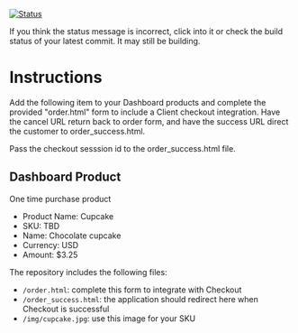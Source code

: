 [![Status](https://img.shields.io/badge/status-SUBMITTABLE%20COMMIT:%2023c6a83b05313abf4d1996889e9819b55fa419a9-brightgreen.svg)](https://github.com/andremcb/bakery_scaffold_AApE3fQi8zR0pcdo/commit/23c6a83b05313abf4d1996889e9819b55fa419a9)












































































If you think the status message is incorrect, click into it or check the build status of your latest commit. It may still be building.

# Instructions 

Add the following item to your Dashboard products and complete the provided "order.html" form to include a Client checkout integration. Have the cancel URL return back to order form, and have the success URL direct the customer to order_success.html. 

Pass the checkout sesssion id to the order_success.html file.

## Dashboard Product
One time purchase product
* Product Name: Cupcake
* SKU: TBD
* Name: Chocolate cupcake
* Currency: USD
* Amount: $3.25

The repository includes the following files:
* `/order.html`: complete this form to integrate with Checkout
* `/order_success.html`: the application should redirect here when Checkout is successful
* `/img/cupcake.jpg`: use this image for your SKU

